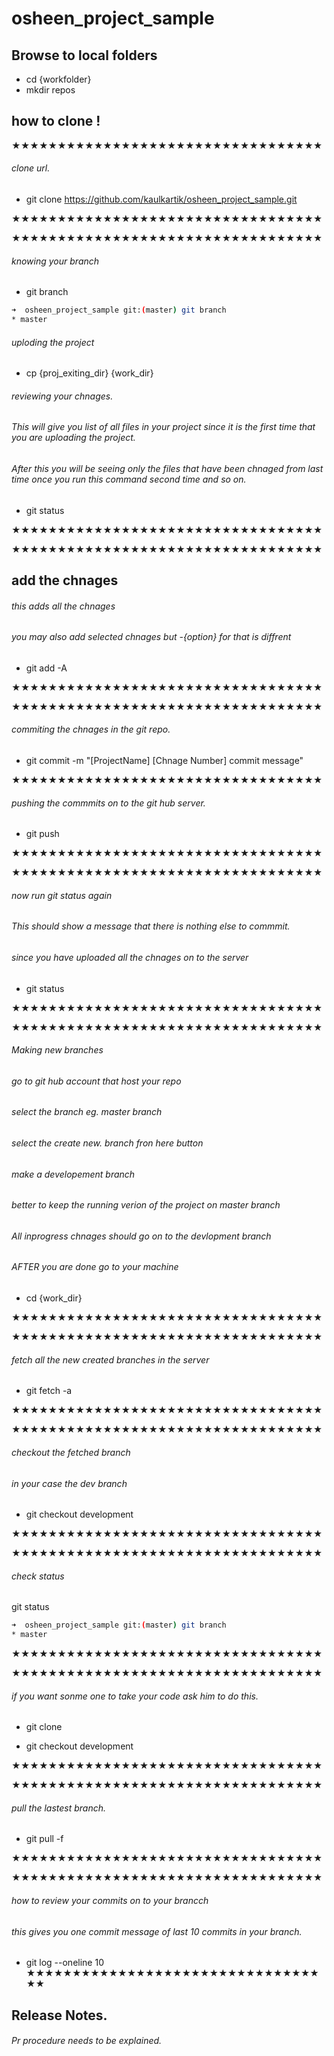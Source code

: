 # osheen_project_sample

## Browse to local folders  
* cd {workfolder} 
* mkdir repos  

## how to clone !  

★★★★★★★★★★★★★★★★★★★★★★★★★★★★★★★★★★  
###### clone url. 
* git clone https://github.com/kaulkartik/osheen_project_sample.git  

★★★★★★★★★★★★★★★★★★★★★★★★★★★★★★★★★★  

★★★★★★★★★★★★★★★★★★★★★★★★★★★★★★★★★★  
###### knowing your branch  
* git branch 

```bash
➜  osheen_project_sample git:(master) git branch
* master
````
###### uploding the project   
* cp {proj_exiting_dir} {work_dir}

###### reviewing your chnages. 
###### This will give you list of all files in your project  since it is the   first time that you are uploading the project.  
###### After this you will be seeing only the files that have been chnaged from   last time once you run this command second time and so on.  
* git status   

★★★★★★★★★★★★★★★★★★★★★★★★★★★★★★★★★★  

★★★★★★★★★★★★★★★★★★★★★★★★★★★★★★★★★★  
## add the chnages  
###### this adds all the chnages   
###### you may also add selected chnages but  -{option} for that is diffrent   
* git add -A   

★★★★★★★★★★★★★★★★★★★★★★★★★★★★★★★★★★  

★★★★★★★★★★★★★★★★★★★★★★★★★★★★★★★★★★  
###### commiting the chnages in the git repo. 
* git commit -m "[ProjectName] [Chnage Number] commit message"

★★★★★★★★★★★★★★★★★★★★★★★★★★★★★★★★★★  
###### pushing the commmits on to the git hub server. 
* git push 

★★★★★★★★★★★★★★★★★★★★★★★★★★★★★★★★★★  

★★★★★★★★★★★★★★★★★★★★★★★★★★★★★★★★★★  
###### now run git status again 
###### This should show a message that there is nothing else to commmit. 
###### since you have uploaded all the chnages on to the server   
* git status 

★★★★★★★★★★★★★★★★★★★★★★★★★★★★★★★★★★  

★★★★★★★★★★★★★★★★★★★★★★★★★★★★★★★★★★  
###### Making new branches  
###### go to git hub account that host your repo   
###### select the branch eg. master branch  
###### select the create new. branch fron here button  
###### make a developement branch   
###### better to keep the running verion of the project on master branch  
###### All inprogress chnages should go on to the devlopment branch   
###### AFTER you are done go to your machine    
* cd {work_dir}  

★★★★★★★★★★★★★★★★★★★★★★★★★★★★★★★★★★  

★★★★★★★★★★★★★★★★★★★★★★★★★★★★★★★★★★  
###### fetch all the new created branches in the server   
* git fetch -a  

★★★★★★★★★★★★★★★★★★★★★★★★★★★★★★★★★★  

★★★★★★★★★★★★★★★★★★★★★★★★★★★★★★★★★★  
###### checkout the fetched branch     
###### in your case the dev branch    
* git checkout development   

★★★★★★★★★★★★★★★★★★★★★★★★★★★★★★★★★★  

★★★★★★★★★★★★★★★★★★★★★★★★★★★★★★★★★★  
###### check status   
git status 
```bash
➜  osheen_project_sample git:(master) git branch
* master
````
★★★★★★★★★★★★★★★★★★★★★★★★★★★★★★★★★★  

★★★★★★★★★★★★★★★★★★★★★★★★★★★★★★★★★★  
###### if you want sonme one to take your code ask him to do this. 
* git clone <clone url>

* git checkout development   

★★★★★★★★★★★★★★★★★★★★★★★★★★★★★★★★★★  

★★★★★★★★★★★★★★★★★★★★★★★★★★★★★★★★★★  
###### pull the lastest branch. 
* git pull -f   

★★★★★★★★★★★★★★★★★★★★★★★★★★★★★★★★★★  

★★★★★★★★★★★★★★★★★★★★★★★★★★★★★★★★★★  
###### how to review your commits on to your brancch   
###### this gives you one commit message of last 10  commits in your branch. 
* git log --oneline 10      
★★★★★★★★★★★★★★★★★★★★★★★★★★★★★★★★★★  

## Release Notes. 
###### Pr procedure needs to be explained.  
